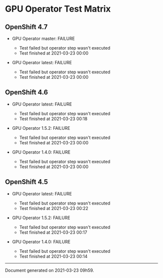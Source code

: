 
GPU Operator Test Matrix
========================

OpenShift 4.7
-------------

* GPU Operator master: FAILURE
  - Test failed but operator step wasn't executed
  - Test finished at 2021-03-23 00:00

* GPU Operator latest: FAILURE
  - Test failed but operator step wasn't executed
  - Test finished at 2021-03-23 00:00

OpenShift 4.6
-------------

* GPU Operator latest: FAILURE
  - Test failed but operator step wasn't executed
  - Test finished at 2021-03-23 00:18

* GPU Operator 1.5.2: FAILURE
  - Test failed but operator step wasn't executed
  - Test finished at 2021-03-23 00:00

* GPU Operator 1.4.0: FAILURE
  - Test failed but operator step wasn't executed
  - Test finished at 2021-03-23 00:00

OpenShift 4.5
-------------

* GPU Operator latest: FAILURE
  - Test failed but operator step wasn't executed
  - Test finished at 2021-03-23 00:22

* GPU Operator 1.5.2: FAILURE
  - Test failed but operator step wasn't executed
  - Test finished at 2021-03-23 00:17

* GPU Operator 1.4.0: FAILURE
  - Test failed but operator step wasn't executed
  - Test finished at 2021-03-23 00:14


---
Document generated on 2021-03-23 09h59.

